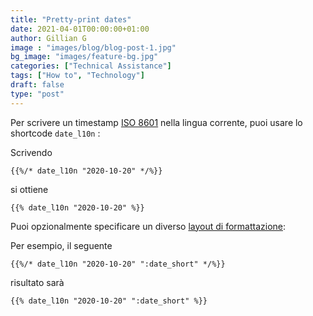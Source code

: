 ```yaml
---
title: "Pretty-print dates"
date: 2021-04-01T00:00:00+01:00
author: Gillian G
image : "images/blog/blog-post-1.jpg"
bg_image: "images/feature-bg.jpg"
categories: ["Technical Assistance"]
tags: ["How to", "Technology"]
draft: false
type: "post"
---
```


Per scrivere un timestamp [ISO 8601](https://en.wikipedia.org/wiki/ISO_8601) nella lingua corrente, puoi usare lo shortcode `date_l10n` :

Scrivendo

```
{{%/* date_l10n "2020-10-20" */%}}
```

si ottiene

```
{{% date_l10n "2020-10-20" %}}
```

Puoi opzionalmente specificare un diverso [layout di formattazione](https://gohugo.io/functions/dateformat/#datetime-formatting-layouts):

Per esempio, il seguente

```
{{%/* date_l10n "2020-10-20" ":date_short" */%}}
```

risultato sarà

```
{{% date_l10n "2020-10-20" ":date_short" %}}
```
